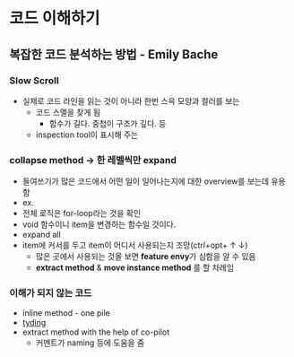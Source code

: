 # 코드 이해하기

## 복잡한 코드 분석하는 방법 - Emily Bache
### Slow Scroll

- 실제로 코드 라인을 읽는 것이 아니라 한번 스윽 모양과 컬러를 보는
    - 코드 스멜을 찾게 됨
        - 함수가 길다. 중첩이 구조가 깊다. 등
    - inspection tool이 표시해 주는

### collapse method → 한 레벨씩만 expand

- 들여쓰기가 많은 코드에서 어떤 일이 일어나는지에 대한 overview를 보는데 유용함
- ex.
- 전체 로직은 for-loop라는 것을 확인
- void 함수이니 item을 변경하는 함수일 것이다.
- expand all
- item에 커서를 두고 item이 어디서 사용되는지 조망(ctrl+opt+ ↑ ↓)
    - 많은 곳에서 사용되는 것올 보면 **feature envy**가 심함을 알 수 있음
    - **extract method** & **move instance method** 를 할 차례임


### 이해가 되지 않는 코드

- inline method - one pile
- [tyding](Cases.md#simle-tyding)
- extract method with the help of co-pilot
    - 커멘트가 naming 등에 도움을 줌